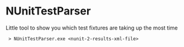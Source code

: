 # NUnitTestParser
Little tool to show you which test fixtures are taking up the most time

```
 > NUnitTestParser.exe <nunit-2-results-xml-file>
```
